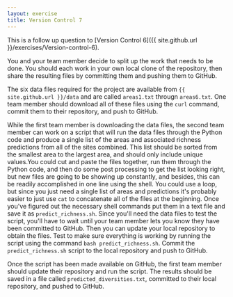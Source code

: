 ```yaml
---
layout: exercise
title: Version Control 7
---
```


This is a follow up question to
[Version Control 6]({{ site.github.url }}/exercises/Version-control-6).

You and your team member decide to split up the work that needs to be done. You should
each work in your own local clone of the repository, then share the resulting files by 
committing them and pushing them to GitHub. 

The six data files required for the project are available from `{{ site.github.url }}/data`
and are called `areas1.txt` througn `areas6.txt`. One team member should download all of 
these files using the `curl` command, commit them to their repository, and push to GitHub.

While the first team member is downloading the data files, the second team member
can work on a script that will run the data files through the Python code and produce 
a single list of the areas and associated richness predictions from all of the sites 
combined. This list should be sorted from the smallest area to the largest area, 
and should only include unique values.You could 
cut and paste the files together, run them through the Python code, and then 
do some post processing to get the list looking right, but new files are going 
to be showing up constantly, and besides, this can be readily accomplished in 
one line using the shell. You could use a loop, but since you just need a 
single list of areas and predictions it's probably easier to just use `cat` 
to concatenate all of the files at the beginning. Once you've figured out the 
necessary shell commands put them in a text file and save it as `predict_richness.sh`. 
Since you'll need the data files to test the script, you'll have to wait until your
team member lets you know they have been committed to GitHub. Then you can update
your local repository to obtain the files. Test to make sure everything is working 
by running the script using the command `bash predict_richness.sh`. Commit the 
`predict_richness.sh` script to the local repository and push to GitHub.

Once the script has been made available on GitHub, the first team member should 
update their repository and run the script. The results should be saved in a file called
`predicted_diversities.txt`, committed to their local repository, and pushed to GitHub.
